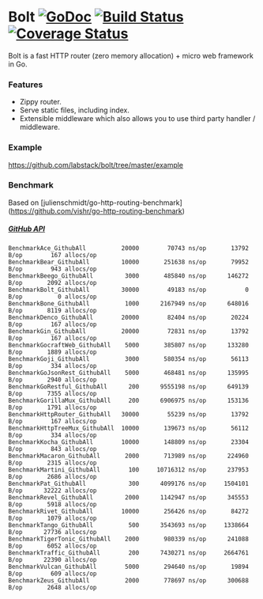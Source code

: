 # Bolt [![GoDoc](http://img.shields.io/badge/go-documentation-blue.svg?style=flat-square)](http://godoc.org/github.com/labstack/bolt) [![Build Status](http://img.shields.io/travis/fatih/structs.svg?style=flat-square)](https://travis-ci.org/labstack/bolt) [![Coverage Status](http://img.shields.io/coveralls/labstack/bolt.svg?style=flat-square)](https://coveralls.io/r/labstack/bolt)
Bolt is a fast HTTP router (zero memory allocation) + micro web framework in Go.

### Features
- Zippy router.
- Serve static files, including index.
- Extensible middleware which also allows you to use third party handler / middleware.

### Example
https://github.com/labstack/bolt/tree/master/example

### Benchmark
Based on [julienschmidt/go-http-routing-benchmark] (https://github.com/vishr/go-http-routing-benchmark)
##### [GitHub API](http://developer.github.com/v3)
```
BenchmarkAce_GithubAll          20000	     70743 ns/op	   13792 B/op	     167 allocs/op
BenchmarkBear_GithubAll         10000	    251638 ns/op	   79952 B/op	     943 allocs/op
BenchmarkBeego_GithubAll         3000	    485840 ns/op	  146272 B/op	    2092 allocs/op
BenchmarkBolt_GithubAll         30000	     49183 ns/op	       0 B/op	       0 allocs/op
BenchmarkBone_GithubAll          1000	   2167949 ns/op	  648016 B/op	    8119 allocs/op
BenchmarkDenco_GithubAll        20000	     82404 ns/op	   20224 B/op	     167 allocs/op
BenchmarkGin_GithubAll          20000	     72831 ns/op	   13792 B/op	     167 allocs/op
BenchmarkGocraftWeb_GithubAll	 5000	    385807 ns/op	  133280 B/op	    1889 allocs/op
BenchmarkGoji_GithubAll          3000	    580354 ns/op	   56113 B/op	     334 allocs/op
BenchmarkGoJsonRest_GithubAll    5000	    468481 ns/op	  135995 B/op	    2940 allocs/op
BenchmarkGoRestful_GithubAll      200	   9555198 ns/op	  649139 B/op	    7355 allocs/op
BenchmarkGorillaMux_GithubAll     200	   6906975 ns/op	  153136 B/op	    1791 allocs/op
BenchmarkHttpRouter_GithubAll	30000	     55239 ns/op	   13792 B/op	     167 allocs/op
BenchmarkHttpTreeMux_GithubAll	10000	    139673 ns/op	   56112 B/op	     334 allocs/op
BenchmarkKocha_GithubAll	    10000	    148809 ns/op	   23304 B/op	     843 allocs/op
BenchmarkMacaron_GithubAll	     2000	    713989 ns/op	  224960 B/op	    2315 allocs/op
BenchmarkMartini_GithubAll	      100	  10716312 ns/op	  237953 B/op	    2686 allocs/op
BenchmarkPat_GithubAll	          300	   4099176 ns/op	 1504101 B/op	   32222 allocs/op
BenchmarkRevel_GithubAll	     2000	   1142947 ns/op	  345553 B/op	    5918 allocs/op
BenchmarkRivet_GithubAll	    10000	    256426 ns/op	   84272 B/op	    1079 allocs/op
BenchmarkTango_GithubAll	      500	   3543693 ns/op	 1338664 B/op	   27736 allocs/op
BenchmarkTigerTonic_GithubAll	 2000	    980339 ns/op	  241088 B/op	    6052 allocs/op
BenchmarkTraffic_GithubAll	      200	   7430271 ns/op	 2664761 B/op	   22390 allocs/op
BenchmarkVulcan_GithubAll	     5000	    294640 ns/op	   19894 B/op	     609 allocs/op
BenchmarkZeus_GithubAll	         2000	    778697 ns/op	  300688 B/op	    2648 allocs/op
```
